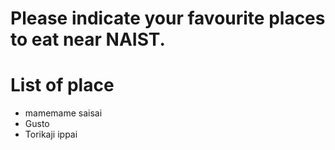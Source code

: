 # Please indicate your favourite places to eat near NAIST.

# List of place
- mamemame saisai
- Gusto
- Torikaji ippai
